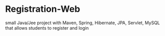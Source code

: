 # Registration-Web
small Java/Jee project with Maven, Spring, Hibernate, JPA, Servlet, MySQL that allows students to register and login
